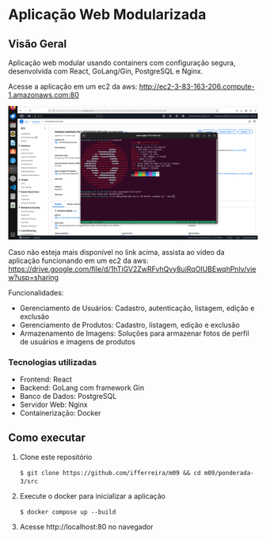 # Aplicação Web Modularizada

## Visão Geral

Aplicação web modular usando containers com configuração segura, desenvolvida com React, GoLang/Gin, PostgreSQL e Nginx.

Acesse a aplicação em um ec2 da aws: http://ec2-3-83-163-206.compute-1.amazonaws.com:80

![alt text](image.png)

Caso não esteja mais disponível no link acima, assista ao vídeo da aplicação funcionando em um ec2 da aws: https://drive.google.com/file/d/1hTiGV2ZwRFvhQvy8uiRqOIUBEwqhPnlv/view?usp=sharing


Funcionalidades:
- Gerenciamento de Usuários: Cadastro, autenticação, listagem, edição e exclusão
- Gerenciamento de Produtos: Cadastro, listagem, edição e exclusão
- Armazenamento de Imagens: Soluções para armazenar fotos de perfil de usuários e imagens de produtos

### Tecnologias utilizadas
- Frontend: React
- Backend: GoLang com framework Gin
- Banco de Dados: PostgreSQL
- Servidor Web: Nginx
- Containerização: Docker

## Como executar
1. Clone este repositório

    `$ git clone https://github.com/ifferreira/m09 && cd m09/ponderada-3/src`
2. Execute o docker para inicializar a aplicação
 
    `$ docker compose up --build`
3. Acesse http://localhost:80 no navegador

